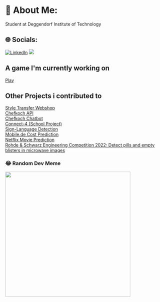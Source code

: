 # 💫 About Me:
Student at Deggendorf Institute of Technology


## 🌐 Socials:
[![LinkedIn](https://img.shields.io/badge/LinkedIn-%230077B5.svg?logo=linkedin&logoColor=white)](https://linkedin.com/in/https://www.linkedin.com/in/florian-eder-9028b6239/) ![](https://komarev.com/ghpvc/?username=FlorianEder) 

## A game I'm currently working on
[Play](https://florianeder.github.io/)

## Other Projects i contributed to
[Style Transfer Webshop](https://github.com/THDMoritzEnderle/Style-Transfert-Webshop)\
[Chefkoch API](https://github.com/THDMoritzEnderle/chefkoch)\
[Chefkoch Chatbot](https://github.com/THDMoritzEnderle/chefbot)\
[Connect-4 (School Project)](https://github.com/THDMoritzEnderle/connect-4)\
[Sign-Language Detection](https://github.com/THDMoritzEnderle/Sign-language)\
[Mobile.de Cost Prediction](https://github.com/THDMoritzEnderle/Mobile.de)\
[Netflix Movie Prediction](https://github.com/THDMoritzEnderle/netflix_prediction)\
[Rohde & Schwarz Engineering Competition 2022: Detect pills and empty blisters in microwave images](https://github.com/THDMoritzEnderle/detect-the-difference)

### 😂 Random Dev Meme
<img src='https://randommeme-five.vercel.app/' style="height: 400px;"/>
